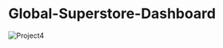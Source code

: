 # Global-Superstore-Dashboard

![Project4](https://github.com/user-attachments/assets/23f22d89-3448-4607-bc49-555a5f49b967)
